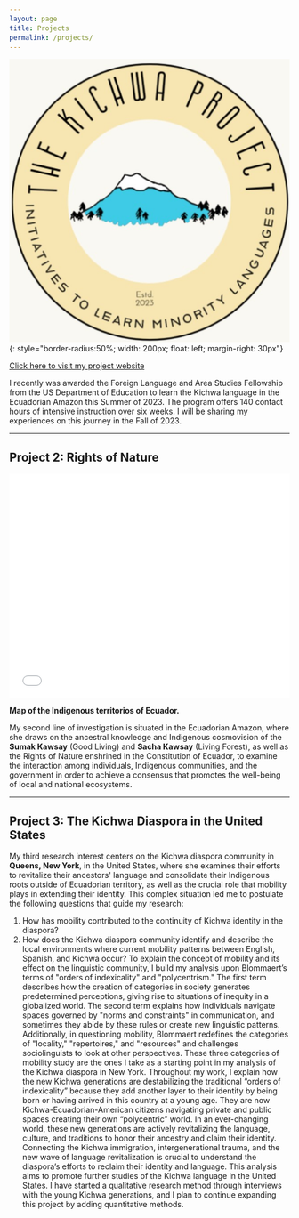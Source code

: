 ```yaml
---
layout: page
title: Projects
permalink: /projects/
---
```


![TheKichwaProjectLogo](/images/Photo_logo.png){: style="border-radius:50%; width: 200px; float: left; margin-right: 30px"}

[Click here to visit my project website](https://lulischmader.github.io/The-Kichwa-Project/)

I recently was awarded the Foreign Language and Area Studies Fellowship from the US Department of Education to learn the Kichwa language in the Ecuadorian Amazon this Summer of 2023. The program offers 140 contact hours of intensive instruction over six weeks. I will be sharing my experiences on this journey in the Fall of 2023.

---

## Project 2: Rights of Nature

<div style="position:relative; padding-bottom:80%;">
  <iframe src="//umiami.maps.arcgis.com/apps/Embed/index.html?webmap=bc9e00344f8d4c40b197bdac6bdbcd42&extent=-79.4892,-3.9276,-73.1446,0.2881&zoom=true&previewImage=false&scale=true&disable_scroll=true&theme=light" frameborder="0" scrolling="no" width="100%" height="100%" style="position:absolute;"></iframe>
</div>

**Map of the Indigenous territorios of Ecuador.**

My second line of investigation is situated in the Ecuadorian Amazon, where she draws on the ancestral knowledge and Indigenous cosmovision of the **Sumak Kawsay** (Good Living) and **Sacha Kawsay** (Living Forest), as well as the Rights of Nature enshrined in the Constitution of Ecuador, to examine the interaction among individuals, Indigenous communities, and the government in order to achieve a consensus that promotes the well-being of local and national ecosystems.

---

## Project 3: The Kichwa Diaspora in the United States

My third research interest centers on the Kichwa diaspora community in **Queens, New York**, in the United States, where she examines their efforts to revitalize their ancestors' language and consolidate their Indigenous roots outside of Ecuadorian territory, as well as the crucial role that mobility plays in extending their identity. This complex situation led me to postulate the following questions that guide my research:

1. How has mobility contributed to the continuity of Kichwa identity in the diaspora?
2. How does the Kichwa diaspora community identify and describe the local environments where current mobility patterns between English, Spanish, and Kichwa occur?
To explain the concept of mobility and its effect on the linguistic community, I build my analysis upon Blommaert’s terms of "orders of indexicality" and "polycentrism." The first term describes how the creation of categories in society generates predetermined perceptions, giving rise to situations of inequity in a globalized world. The second term explains how individuals navigate spaces governed by "norms and constraints" in communication, and sometimes they abide by these rules or create new linguistic patterns. 
Additionally, in questioning mobility, Blommaert redefines the categories of "locality," "repertoires," and "resources" and challenges sociolinguists to look at other perspectives. These three categories of mobility study are the ones I take as a starting point in my analysis of the Kichwa diaspora in New York. Throughout my work, I explain how the new Kichwa generations are destabilizing the traditional “orders of indexicality” because they add another layer to their identity by being born or having arrived in this country at a young age. They are now Kichwa-Ecuadorian-American citizens navigating private and public spaces creating their own “polycentric” world. In an ever-changing world, these new generations are actively revitalizing the language, culture, and traditions to honor their ancestry and claim their identity. 
Connecting the Kichwa immigration, intergenerational trauma, and the new wave of language revitalization is crucial to understand the diaspora’s efforts to reclaim their identity and language. This analysis aims to promote further studies of the Kichwa language in the United States. I have started a qualitative research method through interviews with the young Kichwa generations, and I plan to continue expanding this project by adding quantitative methods.

